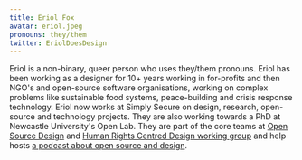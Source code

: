 ```yaml
---
title: Eriol Fox
avatar: eriol.jpeg
pronouns: they/them
twitter: EriolDoesDesign
---
```


Eriol is a non-binary, queer person who uses they/them pronouns. Eriol has been working as a designer for 10+ years working in for-profits and then NGO's and open-source software organisations, working on complex problems like sustainable food systems, peace-building and crisis response technology. Eriol now works at Simply Secure on design, research, open-source and technology projects. They are also working towards a PhD at Newcastle University's Open Lab. They are part of the core teams at [Open Source Design](http://opensourcedesign.net) and [Human Rights Centred Design working group](https://hrcd.pubpub.org) and help hosts [a podcast about open source and design](https://sosdesign.sustainoss.org).
